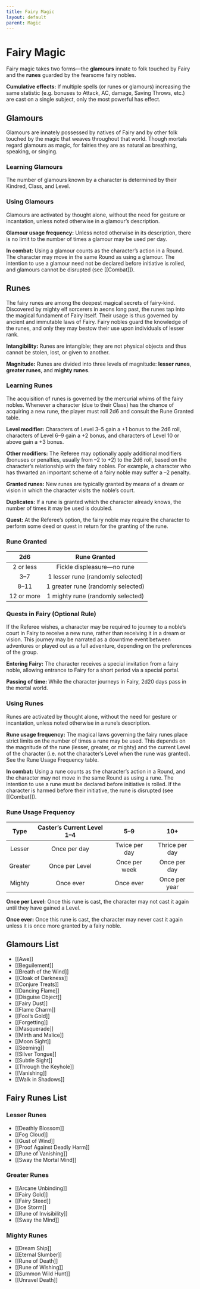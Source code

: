 ```yaml
---
title: Fairy Magic
layout: default
parent: Magic
---
```

# Fairy Magic

Fairy magic takes two forms—the **glamours** innate to folk touched by Fairy and the **runes** guarded by the fearsome fairy nobles.

**Cumulative effects:** If multiple spells (or runes or glamours) increasing the same statistic (e.g. bonuses to Attack, AC, damage, Saving Throws, etc.) are cast on a single subject, only the most powerful has effect.

## Glamours

Glamours are innately possessed by natives of Fairy and by other folk touched by the magic that weaves throughout that world. Though mortals regard glamours as magic, for fairies they are as natural as breathing, speaking, or singing.

### Learning Glamours

The number of glamours known by a character is determined by their Kindred, Class, and Level.

### Using Glamours

Glamours are activated by thought alone, without the need for gesture or incantation, unless noted otherwise in a glamour’s description.

**Glamour usage frequency:** Unless noted otherwise in its description, there is no limit to the number of times a glamour may be used per day.

**In combat:** Using a glamour counts as the character’s action in a Round. The character may move in the same Round as using a glamour. The intention to use a glamour need not be declared before initiative is rolled, and glamours cannot be disrupted (see [[Combat]]).

## Runes

The fairy runes are among the deepest magical secrets of fairy-kind. Discovered by mighty elf sorcerers in aeons long past, the runes tap into the magical fundament of Fairy itself. Their usage is thus governed by ancient and immutable laws of Fairy. Fairy nobles guard the knowledge of the runes, and only they may bestow their use upon individuals of lesser rank.

**Intangibility:** Runes are intangible; they are not physical objects and thus cannot be stolen, lost, or given to another.

**Magnitude:** Runes are divided into three levels of magnitude: **lesser runes**, **greater runes**, and **mighty runes**.

### Learning Runes

The acquisition of runes is governed by the mercurial whims of the fairy nobles. Whenever a character (due to their Class) has the chance of acquiring a new rune, the player must roll 2d6 and consult the Rune Granted table.

**Level modifier:** Characters of Level 3–5 gain a +1 bonus to the 2d6 roll, characters of Level 6–9 gain a +2 bonus, and characters of Level 10 or above gain a +3 bonus.

**Other modifiers:** The Referee may optionally apply additional modifiers (bonuses or penalties, usually from –2 to +2) to the 2d6 roll, based on the character’s relationship with the fairy nobles. For example, a character who has thwarted an important scheme of a fairy noble may suffer a –2 penalty.

**Granted runes:** New runes are typically granted by means of a dream or vision in which the character visits the noble’s court.

**Duplicates:** If a rune is granted which the character already knows, the number of times it may be used is doubled.

**Quest:** At the Referee’s option, the fairy noble may require the character to perform some deed or quest in return for the granting of the rune.

### Rune Granted

| 2d6 | Rune Granted |
| :---: | :---: |
| 2 or less | Fickle displeasure—no rune |
| 3–7 | 1 lesser rune (randomly selected) |
| 8–11 | 1 greater rune (randomly selected) |
| 12 or more | 1 mighty rune (randomly selected) |

### Quests in Fairy (Optional Rule)

If the Referee wishes, a character may be required to journey to a noble’s court in Fairy to receive a new rune, rather than receiving it in a dream or vision. This journey may be narrated as a downtime event between adventures or played out as a full adventure, depending on the preferences of the group.

**Entering Fairy:** The character receives a special invitation from a fairy noble, allowing entrance to Fairy for a short period via a special portal.

**Passing of time:** While the character journeys in Fairy, 2d20 days pass in the mortal world.

### Using Runes

Runes are activated by thought alone, without the need for gesture or incantation, unless noted otherwise in a rune’s description.

**Rune usage frequency:** The magical laws governing the fairy runes place strict limits on the number of times a rune may be used. This depends on the magnitude of the rune (lesser, greater, or mighty) and the current Level of the character (i.e. not the character’s Level when the rune was granted). See the Rune Usage Frequency table.

**In combat:** Using a rune counts as the character’s action in a Round, and the character may not move in the same Round as using a rune. The intention to use a rune must be declared before initiative is rolled. If the character is harmed before their initiative, the rune is disrupted (see [[Combat]]).

### Rune Usage Frequency

| Type | Caster’s Current Level 1–4 | 5–9 | 10+ |
| :---: | :---: | :---: | :---: |
| Lesser | Once per day | Twice per day | Thrice per day |
| Greater | Once per Level | Once per week | Once per day |
| Mighty | Once ever | Once ever | Once per year |

**Once per Level:** Once this rune is cast, the character may not cast it again until they have gained a Level.

**Once ever:** Once this rune is cast, the character may never cast it again unless it is once more granted by a fairy noble.

## Glamours List

* [[Awe]]
* [[Beguilement]]
* [[Breath of the Wind]]
* [[Cloak of Darkness]]
* [[Conjure Treats]]
* [[Dancing Flame]]
* [[Disguise Object]]
* [[Fairy Dust]]
* [[Flame Charm]]
* [[Fool’s Gold]]
* [[Forgetting]]
* [[Masquerade]]
* [[Mirth and Malice]]
* [[Moon Sight]]
* [[Seeming]]
* [[Silver Tongue]]
* [[Subtle Sight]]
* [[Through the Keyhole]]
* [[Vanishing]]
* [[Walk in Shadows]]

## Fairy Runes List

### Lesser Runes

* [[Deathly Blossom]]
* [[Fog Cloud]]
* [[Gust of Wind]]
* [[Proof Against Deadly Harm]]
* [[Rune of Vanishing]]
* [[Sway the Mortal Mind]]

### Greater Runes

* [[Arcane Unbinding]]
* [[Fairy Gold]]
* [[Fairy Steed]]
* [[Ice Storm]]
* [[Rune of Invisibility]]
* [[Sway the Mind]]

### Mighty Runes

* [[Dream Ship]]
* [[Eternal Slumber]]
* [[Rune of Death]]
* [[Rune of Wishing]]
* [[Summon Wild Hunt]]
* [[Unravel Death]]